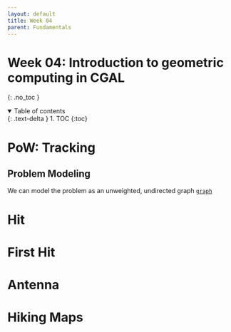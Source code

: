 ```yaml
---
layout: default
title: Week 04
parent: Fundamentals
---
```


Week 04: Introduction to geometric computing in CGAL
===
{: .no_toc }

<details open markdown="block">
  <summary>
    Table of contents
  </summary>
  {: .text-delta }
1. TOC
{:toc}
</details>


# PoW: Tracking

## Problem Modeling

We can model the problem as an unweighted, undirected graph [`graph`](./reference-bgl.html#unweighted-undirected-graph)


# Hit


# First Hit


# Antenna


# Hiking Maps

